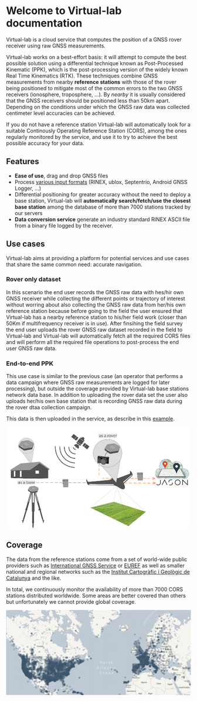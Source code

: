 # Welcome to Virtual-lab documentation

Virtual-lab is a cloud service that computes the position of a GNSS rover receiver using raw GNSS measurements.

Virtual-lab works on a best-effort basis: it will attempt to compute the best possible solution using a differential technique known as Post-Processed Kinematic (PPK), which is the post-processing version of the widely known Real Time Kinematics (RTK). These techniques combine GNSS measurements from nearby **reference stations** with those of the rover being positioned to mitigate most of the common errors to the two GNSS receivers (ionosphere, troposphere, ...). By _nearby_ it is usually considered that the GNSS receivers should be positioned less than 50km apart. Depending on the conditions under which the GNSS raw data was collected centimeter level accuracies can be achieved.

If you do not have a reference station Virtual-lab will automatically look for a suitable Continously Operating Reference Station (CORS), among the ones regularly monitored by the service, and use it to try to achieve the best possible accuracy for your data.

## Features

- **Ease of use**, drag and drop GNSS files 
- Process [various input formats](../manual#supported-formats) (RINEX, ublox, Septentrio, Android GNSS Logger, ...)
- Differential positioning for greater accuracy without the need to deploy a base station, Virtual-lab will **automatically search/fetch/use the closest base station** among the database of more than 7000 stations tracked by our servers
- **Data conversion service** generate an industry standard RINEX ASCII file from a binary file logged by the receiver.

## Use cases

Virtual-lab aims at providing a platform for potential services and use cases that share the same common need: accurate navigation.

### Rover only dataset

In this scenario the end user records the GNSS raw data with hes/hir own GNSS receiver while collecting the different points or trajectory of interest without worring about also collecting the GNSS raw data from her/his own reference station because before going to the field the user ensured that Virtual-lab has a nearby reference station to his/her field work (closer than 50Km if multifrequency receiver is in use).
After finsihing the field survey the end user uploads the rover GNSS raw dataset recorded in the field to Virtual-lab and Virtual-lab will automatically fetch all the required CORS files and will perform all the required file operations to post-process the end user GNSS raw data.

### End-to-end PPK

This use case is similar to the previous case (an operator that performs a data campaign where GNSS raw measurements are logged for later processing), but outside the coverage provided by Virtual-lab base stations network data base. In addition to uploading the rover data set the user also uploads her/his own base station that is recording GNSS raw data during the rover dtaa collection campaign.

This data is then uploaded in the service, as describe in this [example](examples#rover-and-base-files).

![End-to-end PPK](images/use_case_rover_base_ppk.png "End-to-end PPK")

## Coverage

The data from the reference stations come from a set of world-wide public providers such
as [International GNSS Service](https://www.igs.org) or [EUREF](http://www.epncb.oma.be/) as
well as smaller national and regional networks such as the [Institut Cartogràfic i Geològic de Catalunya](https://www.icgc.cat) and the like.

In total, we continuously monitor the availability of more than 7000 CORS stations
distributed worldwide. Some areas are better covered than others but unfortunately
we cannot provide global coverage.

[![Virtual-lab PPK coverage](images/coverage.png "Virtual Lab PPK coverage")](https://virtual-lab.euspa.europa.eu/coverage)
